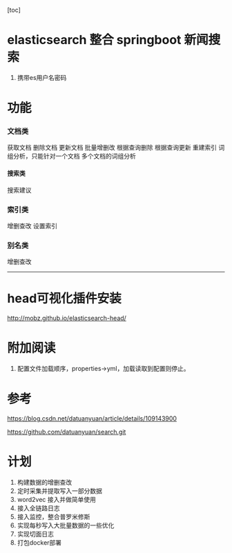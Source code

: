 [toc]

# elasticsearch 整合 springboot 新闻搜索

1. 携带es用户名密码


# 功能

### 文档类
获取文档
删除文档
更新文档 
批量增删改
根据查询删除
根据查询更新
重建索引
词组分析，只能针对一个文档
多个文档的词组分析

#### 搜索类
搜索建议


### 索引类
增删查改
设置索引


### 别名类
增删查改





---

# head可视化插件安装

http://mobz.github.io/elasticsearch-head/

# 附加阅读

1. 配置文件加载顺序，properties->yml，加载读取到配置则停止。

# 参考

https://blog.csdn.net/datuanyuan/article/details/109143900

https://github.com/datuanyuan/search.git


# 计划

1. 构建数据的增删查改
2. 定时采集并提取写入一部分数据
3. word2vec 接入并做简单使用
4. 接入全链路日志
5. 接入监控，整合普罗米修斯
6. 实现每秒写入大批量数据的一些优化
7. 实现切面日志
8. 打包docker部署
